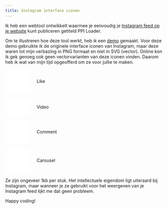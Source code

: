 ```yaml
---
title: Instagram interface iconen
---
```


Ik heb een webtool ontwikkelt waarmee je eenvoudig je [Instagram feed op je website](https://profilepageimages.usecue.com/) kunt publiceren getiteld PPI Loader.

Om te illustreren hoe deze tool werkt, heb ik een [demo](https://codepen.io/joosts/pen/bGBByOo) gemaakt. Voor deze demo gebruikte ik de originele interface iconen van Instagram, maar deze waren tot mijn verbazing in PNG formaat en niet in SVG (vector). Online kon ik gek genoeg ook geen vectorvarianten van deze iconen vinden. Daarom heb ik wat van mijn tijd opgeofferd om ze voor jullie te maken.

<img src="/img/heart.svg" alt="Instagram interface heart like" style="width: 5rem; vertical-align: middle; margin-right: 1rem;" /> Like

<img src="/img/video.svg" alt="Instagram interface video" style="width: 5rem; vertical-align: middle; margin-right: 1rem;" /> Video

<img src="/img/comment.svg" alt="Instagram interface comment" style="width: 5rem; vertical-align: middle; margin-right: 1rem;" /> Comment

<img src="/img/carousel.svg" alt="Instagram interface carousel album" style="width: 5rem; vertical-align: middle; margin-right: 1rem;" /> Carousel

Ze zijn ongeveer 1kb per stuk. Het intellectuele eigendom ligt uiteraard bij Instagram, maar wanneer je ze gebruikt voor het weergeven van je Instagram feed lijkt me dat geen probleem.

Happy coding!